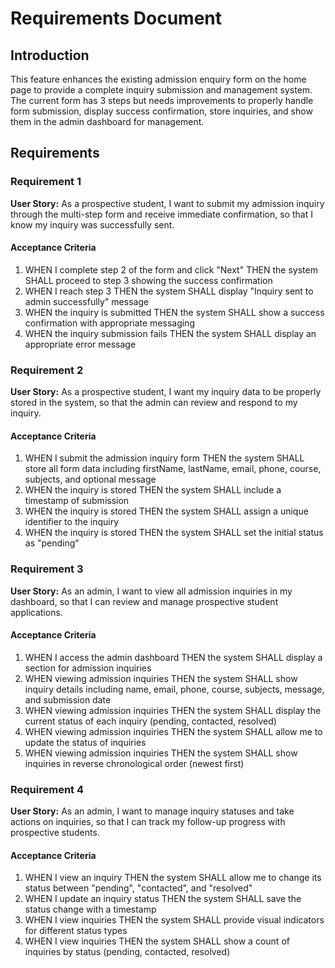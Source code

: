 # Requirements Document

## Introduction

This feature enhances the existing admission enquiry form on the home page to provide a complete inquiry submission and management system. The current form has 3 steps but needs improvements to properly handle form submission, display success confirmation, store inquiries, and show them in the admin dashboard for management.

## Requirements

### Requirement 1

**User Story:** As a prospective student, I want to submit my admission inquiry through the multi-step form and receive immediate confirmation, so that I know my inquiry was successfully sent.

#### Acceptance Criteria

1. WHEN I complete step 2 of the form and click "Next" THEN the system SHALL proceed to step 3 showing the success confirmation
2. WHEN I reach step 3 THEN the system SHALL display "Inquiry sent to admin successfully" message
3. WHEN the inquiry is submitted THEN the system SHALL show a success confirmation with appropriate messaging
4. WHEN the inquiry submission fails THEN the system SHALL display an appropriate error message

### Requirement 2

**User Story:** As a prospective student, I want my inquiry data to be properly stored in the system, so that the admin can review and respond to my inquiry.

#### Acceptance Criteria

1. WHEN I submit the admission inquiry form THEN the system SHALL store all form data including firstName, lastName, email, phone, course, subjects, and optional message
2. WHEN the inquiry is stored THEN the system SHALL include a timestamp of submission
3. WHEN the inquiry is stored THEN the system SHALL assign a unique identifier to the inquiry
4. WHEN the inquiry is stored THEN the system SHALL set the initial status as "pending"

### Requirement 3

**User Story:** As an admin, I want to view all admission inquiries in my dashboard, so that I can review and manage prospective student applications.

#### Acceptance Criteria

1. WHEN I access the admin dashboard THEN the system SHALL display a section for admission inquiries
2. WHEN viewing admission inquiries THEN the system SHALL show inquiry details including name, email, phone, course, subjects, message, and submission date
3. WHEN viewing admission inquiries THEN the system SHALL display the current status of each inquiry (pending, contacted, resolved)
4. WHEN viewing admission inquiries THEN the system SHALL allow me to update the status of inquiries
5. WHEN viewing admission inquiries THEN the system SHALL show inquiries in reverse chronological order (newest first)

### Requirement 4

**User Story:** As an admin, I want to manage inquiry statuses and take actions on inquiries, so that I can track my follow-up progress with prospective students.

#### Acceptance Criteria

1. WHEN I view an inquiry THEN the system SHALL allow me to change its status between "pending", "contacted", and "resolved"
2. WHEN I update an inquiry status THEN the system SHALL save the status change with a timestamp
3. WHEN I view inquiries THEN the system SHALL provide visual indicators for different status types
4. WHEN I view inquiries THEN the system SHALL show a count of inquiries by status (pending, contacted, resolved)